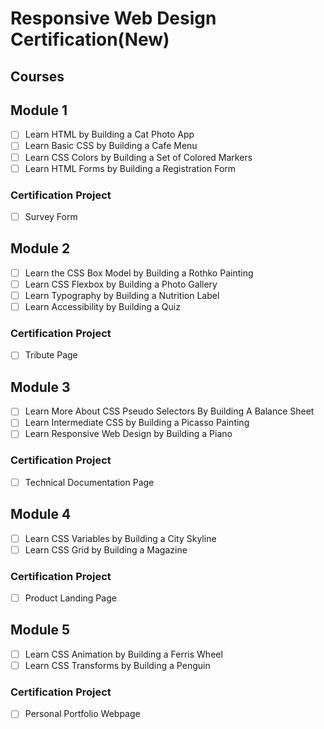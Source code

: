 # Responsive Web Design Certification(New)

## Courses

## Module 1

- [ ] Learn HTML by Building a Cat Photo App
- [ ] Learn Basic CSS by Building a Cafe Menu
- [ ] Learn CSS Colors by Building a Set of Colored Markers
- [ ] Learn HTML Forms by Building a Registration Form

### Certification Project

- [ ] Survey Form

## Module 2

- [ ] Learn the CSS Box Model by Building a Rothko Painting
- [ ] Learn CSS Flexbox by Building a Photo Gallery
- [ ] Learn Typography by Building a Nutrition Label
- [ ] Learn Accessibility by Building a Quiz

### Certification Project

- [ ] Tribute Page
  
## Module 3

- [ ] Learn More About CSS Pseudo Selectors By Building A Balance Sheet
- [ ] Learn Intermediate CSS by Building a Picasso Painting
- [ ] Learn Responsive Web Design by Building a Piano

### Certification Project

- [ ] Technical Documentation Page
## Module 4

- [ ] Learn CSS Variables by Building a City Skyline
- [ ] Learn CSS Grid by Building a Magazine

### Certification Project

- [ ] Product Landing Page

## Module 5

- [ ] Learn CSS Animation by Building a Ferris Wheel
- [ ] Learn CSS Transforms by Building a Penguin

### Certification Project

- [ ] Personal Portfolio Webpage
